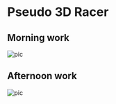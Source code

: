 # Pseudo 3D Racer

## Morning work
![pic](https://github.com/user-attachments/assets/8edcd998-ab23-47fd-af25-a846dd828f91)

## Afternoon work
![pic](https://github.com/user-attachments/assets/530beaff-24f5-4028-b8ef-91d16b5a1a3a)

